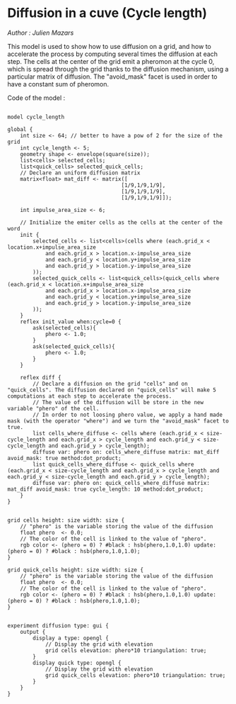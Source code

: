 [//]: # (keyword|operator_hsb)
[//]: # (keyword|statement_diffuse)
[//]: # (keyword|type_matrix)
[//]: # (keyword|concept_diffusion)
[//]: # (keyword|concept_matrix)
[//]: # (keyword|concept_math)
[//]: # (keyword|concept_elevation)
# Diffusion in a cuve (Cycle length)


_Author : Julien Mazars_

This model is used to show how to use diffusion on a grid, and how to accelerate the process by computing several times the diffusion at each step. The cells at the center of the grid emit a pheromon at the cycle 0, which is spread through the grid thanks to the diffusion mechanism, using a particular matrix of diffusion. The "avoid_mask" facet is used in order to have a constant sum of pheromon. 


Code of the model : 

```

model cycle_length

global {
	int size <- 64; // better to have a pow of 2 for the size of the grid
	int cycle_length <- 5;
  	geometry shape <- envelope(square(size));
  	list<cells> selected_cells;
  	list<quick_cells> selected_quick_cells;
  	// Declare an uniform diffusion matrix
  	matrix<float> mat_diff <- matrix([
									[1/9,1/9,1/9],
									[1/9,1/9,1/9],
									[1/9,1/9,1/9]]);
									
	int impulse_area_size <- 6;

	// Initialize the emiter cells as the cells at the center of the word
	init {
		selected_cells <- list<cells>(cells where (each.grid_x < location.x+impulse_area_size
			and each.grid_x > location.x-impulse_area_size
			and each.grid_y < location.y+impulse_area_size
			and each.grid_y > location.y-impulse_area_size
		));
		selected_quick_cells <- list<quick_cells>(quick_cells where (each.grid_x < location.x+impulse_area_size
			and each.grid_x > location.x-impulse_area_size
			and each.grid_y < location.y+impulse_area_size
			and each.grid_y > location.y-impulse_area_size
		));
	}
	reflex init_value when:cycle=0 {
		ask(selected_cells){
			phero <- 1.0;
		}
		ask(selected_quick_cells){
			phero <- 1.0;
		}		
	}

	reflex diff {
		// Declare a diffusion on the grid "cells" and on "quick_cells". The diffusion declared on "quick_cells" will make 5 computations at each step to accelerate the process. 
		// The value of the diffusion will be store in the new variable "phero" of the cell.
		// In order to not loosing phero value, we apply a hand made mask (with the operator "where") and we turn the "avoid_mask" facet to true.
		list cells_where_diffuse <- cells where (each.grid_x < size-cycle_length and each.grid_x > cycle_length and each.grid_y < size-cycle_length and each.grid_y > cycle_length);
		diffuse var: phero on: cells_where_diffuse matrix: mat_diff avoid_mask: true method:dot_product;	
		list quick_cells_where_diffuse <- quick_cells where (each.grid_x < size-cycle_length and each.grid_x > cycle_length and each.grid_y < size-cycle_length and each.grid_y > cycle_length);
		diffuse var: phero on: quick_cells_where_diffuse matrix: mat_diff avoid_mask: true cycle_length: 10 method:dot_product;
	}
}


grid cells height: size width: size {
	// "phero" is the variable storing the value of the diffusion
	float phero  <- 0.0;
	// The color of the cell is linked to the value of "phero".
	rgb color <- (phero = 0) ? #black : hsb(phero,1.0,1.0) update: (phero = 0) ? #black : hsb(phero,1.0,1.0);
} 

grid quick_cells height: size width: size {
	// "phero" is the variable storing the value of the diffusion
	float phero  <- 0.0;
	// The color of the cell is linked to the value of "phero".
	rgb color <- (phero = 0) ? #black : hsb(phero,1.0,1.0) update: (phero = 0) ? #black : hsb(phero,1.0,1.0);
} 


experiment diffusion type: gui {
	output {
		display a type: opengl {
			// Display the grid with elevation
			grid cells elevation: phero*10 triangulation: true;
		}
		display quick type: opengl {
			// Display the grid with elevation
			grid quick_cells elevation: phero*10 triangulation: true;
		}
	}
}
```
